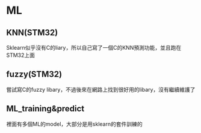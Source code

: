 # ML
## KNN(STM32)
Sklearn似乎沒有C的liary，所以自己寫了一個C的KNN預測功能，並且跑在STM32上面
## fuzzy(STM32)
嘗試寫C的fuzzy libary，不過後來在網路上找到很好用的libary，沒有繼續維護了
## ML_training&predict
裡面有多個ML的model，大部分是用sklearn的套件訓練的
